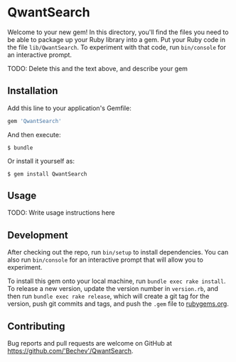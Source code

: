 # QwantSearch

Welcome to your new gem! In this directory, you'll find the files you need to be able to package up your Ruby library into a gem. Put your Ruby code in the file `lib/QwantSearch`. To experiment with that code, run `bin/console` for an interactive prompt.

TODO: Delete this and the text above, and describe your gem

## Installation

Add this line to your application's Gemfile:

```ruby
gem 'QwantSearch'
```

And then execute:

    $ bundle

Or install it yourself as:

    $ gem install QwantSearch

## Usage

TODO: Write usage instructions here

## Development

After checking out the repo, run `bin/setup` to install dependencies. You can also run `bin/console` for an interactive prompt that will allow you to experiment.

To install this gem onto your local machine, run `bundle exec rake install`. To release a new version, update the version number in `version.rb`, and then run `bundle exec rake release`, which will create a git tag for the version, push git commits and tags, and push the `.gem` file to [rubygems.org](https://rubygems.org).

## Contributing

Bug reports and pull requests are welcome on GitHub at https://github.com/'Bechev'/QwantSearch.
